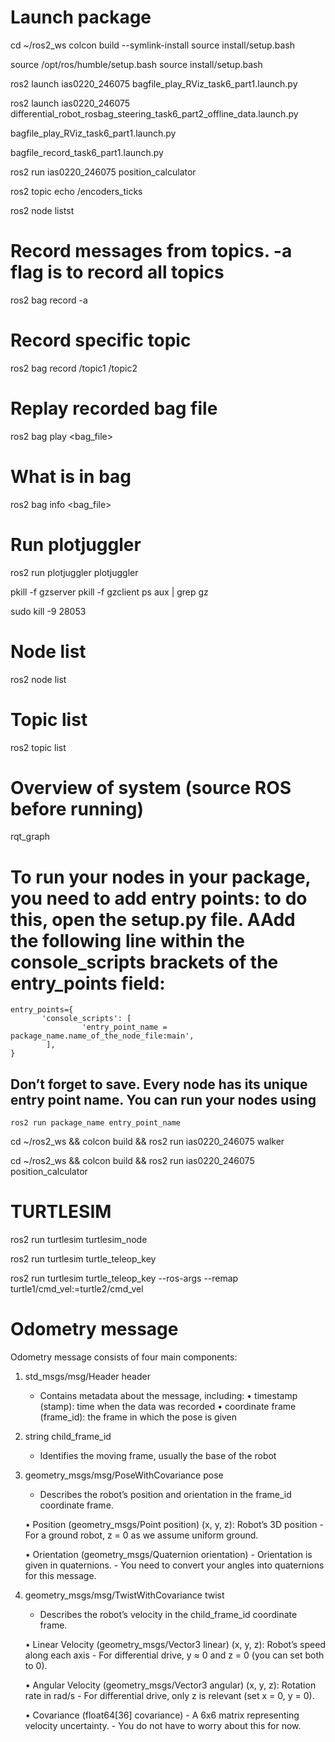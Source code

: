 # Launch package

cd ~/ros2_ws
colcon build --symlink-install
source install/setup.bash

source /opt/ros/humble/setup.bash
source install/setup.bash

ros2 launch ias0220_246075 bagfile_play_RViz_task6_part1.launch.py

ros2 launch ias0220_246075 differential_robot_rosbag_steering_task6_part2_offline_data.launch.py

bagfile_play_RViz_task6_part1.launch.py 

bagfile_record_task6_part1.launch.py

ros2 run ias0220_246075 position_calculator

ros2 topic echo /encoders_ticks

ros2 node listst

# Record messages from topics. -a flag is to record all topics
ros2 bag record -a

# Record specific topic
ros2 bag record /topic1 /topic2

# Replay recorded bag file
ros2 bag play <bag_file>

# What is in bag
ros2 bag info <bag_file>

# Run plotjuggler
ros2 run plotjuggler plotjuggler

pkill -f gzserver
pkill -f gzclient
ps aux | grep gz

sudo kill -9 28053


# Node list
ros2 node list

# Topic list
ros2 topic list

# Overview of system (source ROS before running)
rqt_graph

# To run your nodes in your package, you need to add entry points: to do this, open the setup.py file. AAdd the following line within the console_scripts brackets of the entry_points field:

```
entry_points={   
       'console_scripts': [
                'entry_point_name = package_name.name_of_the_node_file:main',
        ],
}
```

## Don’t forget to save. Every node has its unique entry point name. You can run your nodes using

```
ros2 run package_name entry_point_name
```

cd ~/ros2_ws && colcon build && ros2 run ias0220_246075 walker

cd ~/ros2_ws && colcon build && ros2 run ias0220_246075 position_calculator


# TURTLESIM
ros2 run turtlesim turtlesim_node

ros2 run turtlesim turtle_teleop_key

ros2 run turtlesim turtle_teleop_key --ros-args --remap turtle1/cmd_vel:=turtle2/cmd_vel

# Odometry message
Odometry message consists of four main components:

1. std_msgs/msg/Header header
   - Contains metadata about the message, including:
     • timestamp (stamp): time when the data was recorded
     • coordinate frame (frame_id): the frame in which the pose is given

2. string child_frame_id
   - Identifies the moving frame, usually the base of the robot

3. geometry_msgs/msg/PoseWithCovariance pose
   - Describes the robot’s position and orientation in the frame_id coordinate frame.

   • Position (geometry_msgs/Point position)
       (x, y, z): Robot’s 3D position
         - For a ground robot, z = 0 as we assume uniform ground.

   • Orientation (geometry_msgs/Quaternion orientation)
       - Orientation is given in quaternions.
       - You need to convert your angles into quaternions for this message.

4. geometry_msgs/msg/TwistWithCovariance twist
   - Describes the robot’s velocity in the child_frame_id coordinate frame.

   • Linear Velocity (geometry_msgs/Vector3 linear)
       (x, y, z): Robot’s speed along each axis
         - For differential drive, y ≈ 0 and z = 0 (you can set both to 0).

   • Angular Velocity (geometry_msgs/Vector3 angular)
       (x, y, z): Rotation rate in rad/s
         - For differential drive, only z is relevant (set x = 0, y = 0).

   • Covariance (float64[36] covariance)
       - A 6x6 matrix representing velocity uncertainty.
       - You do not have to worry about this for now.
